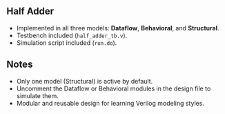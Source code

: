 
## Half Adder
- Implemented in all three models: **Dataflow**, **Behavioral**, and **Structural**.  
- Testbench included (`half_adder_tb.v`).  
- Simulation script included (`run.do`).  


## Notes
- Only one model (Structural) is active by default.  
- Uncomment the Dataflow or Behavioral modules in the design file to simulate them.  
- Modular and reusable design for learning Verilog modeling styles.



